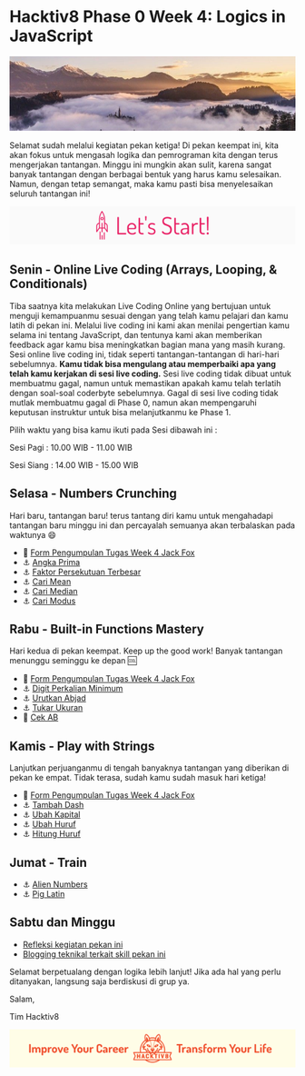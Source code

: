 # Hacktiv8 Phase 0 Week 4: Logics in JavaScript

![Header](assets/header-w1.jpg)

Selamat sudah melalui kegiatan pekan ketiga! Di pekan keempat ini, kita akan fokus untuk mengasah logika dan pemrograman kita dengan terus mengerjakan tantangan. Minggu ini mungkin akan sulit, karena sangat banyak tantangan dengan berbagai bentuk yang harus kamu selesaikan. Namun, dengan tetap semangat, maka kamu pasti bisa menyelesaikan seluruh tantangan ini!

![Let's start!](assets/start.png)

## Senin - Online Live Coding (Arrays, Looping, & Conditionals)

Tiba saatnya kita melakukan Live Coding Online yang bertujuan untuk menguji kemampuanmu sesuai dengan yang telah kamu pelajari dan kamu latih di pekan ini. Melalui live coding ini kami akan menilai pengertian kamu selama ini tentang JavaScript, dan tentunya kami akan memberikan feedback agar kamu bisa meningkatkan bagian mana yang masih kurang. Sesi online live coding ini, tidak seperti tantangan-tantangan di hari-hari sebelumnya. **Kamu tidak bisa mengulang atau memperbaiki apa yang telah kamu kerjakan di sesi live coding.** Sesi live coding tidak dibuat untuk membuatmu gagal, namun untuk memastikan apakah kamu telah terlatih dengan soal-soal coderbyte sebelumnya. Gagal di sesi live coding tidak mutlak membuatmu gagal di Phase 0, namun akan mempengaruhi keputusan instruktur untuk bisa melanjutkanmu ke Phase 1.

Pilih waktu yang bisa kamu ikuti pada Sesi dibawah ini :

Sesi Pagi : 10.00 WIB - 11.00 WIB

Sesi Siang : 14.00 WIB - 15.00 WIB

## Selasa - Numbers Crunching
Hari baru, tantangan baru! terus tantang diri kamu untuk mengahadapi tantangan baru minggu ini dan percayalah semuanya akan terbalaskan pada waktunya :smile:

- :pushpin: [Form Pengumpulan Tugas Week 4 Jack Fox](https://airtable.com/shrJT6pI97roZ8jLm )
- :anchor:
[Angka Prima](/modules/challenge-angka-prima.md)
- :anchor:
[Faktor Persekutuan Terbesar](/modules/challenge-faktor-persekutuan-terbesar.md)
- :anchor:
[Cari Mean](/modules/challenge-cari-mean.md)
- :anchor:
[Cari Median](/modules/challenge-cari-median.md)
- :anchor:
[Cari Modus](/modules/challenge-cari-modus.md)

## Rabu - Built-in Functions Mastery
Hari kedua di pekan keempat. Keep up the good work! Banyak tantangan menunggu seminggu ke depan :cool:

- :pushpin: [Form Pengumpulan Tugas Week 4 Jack Fox](https://airtable.com/shrJT6pI97roZ8jLm )
- :anchor:
[Digit Perkalian Minimum](/modules/challenge-digit-perkalian-minimum.md)
- :anchor:
[Urutkan Abjad](/modules/challenge-urutkan-abjad.md)
- :anchor:
[Tukar Ukuran](/modules/challenge-tukar-besar-kecil.md)
- :rocket:
[Cek AB](/modules/challenge-cek-ab.md)

## Kamis - Play with Strings
Lanjutkan perjuanganmu di tengah banyaknya tantangan yang diberikan di pekan ke empat. Tidak terasa, sudah kamu sudah masuk hari ketiga!

- :pushpin: [Form Pengumpulan Tugas Week 4 Jack Fox](https://airtable.com/shrJT6pI97roZ8jLm )
- :anchor:
[Tambah Dash](/modules/challenge-tambah-dash.md)
- :anchor:
[Ubah Kapital](/modules/challenge-ubah-kapital.md)
- :anchor:
[Ubah Huruf](/modules/challenge-ubah-huruf.md)
- :anchor:
[Hitung Huruf](/modules/challenge-hitung-huruf.md)

## Jumat - Train

- :anchor:
[Alien Numbers](/)
- :anchor:
[Pig Latin](/)

## Sabtu dan Minggu

- [Refleksi kegiatan pekan ini](https://github.com/hacktiv8/phase-0-activities/blob/master/modules/reflection.md)
- [Blogging teknikal terkait skill pekan ini](https://github.com/hacktiv8/phase-0-activities/blob/master/modules/blog.md)

Selamat berpetualang dengan logika lebih lanjut! Jika ada hal yang perlu ditanyakan, langsung saja berdiskusi di grup ya.

Salam,

Tim Hacktiv8

![Hacktiv8 Banner](assets/banner.png)
